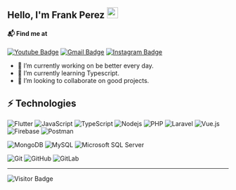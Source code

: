 ## Hello, I'm Frank Perez <img src="https://media.giphy.com/media/hvRJCLFzcasrR4ia7z/giphy.gif" width="25px"></a>

#### 📬 Find me at
[![Youtube Badge](http://img.shields.io/badge/-Youtube-red?style=flat-square&logo=youtube&link=https://cutt.ly/pckBg9D)](https://cutt.ly/pckBg9D)
[![Gmail Badge](https://img.shields.io/badge/-Gmail-d14836?style=flat-square&logo=Gmail&logoColor=white)]()
[![Instagram Badge](https://img.shields.io/badge/Instagram-E4405F.svg?style=flat-square&&logo=Instagram&logoColor=white&link=https://www.instagram.com/frave_developer)](https://www.instagram.com/frave_developer)

- 🔭 I’m currently working on be better every day.
- 🌱 I’m currently learning Typescript.
- 👯 I’m looking to collaborate on good projects.

## ⚡ Technologies
![Flutter](https://img.shields.io/badge/Flutter-%2302569B.svg?style=flat&&logo=Flutter&logoColor=white)
![JavaScript](https://img.shields.io/badge/-JavaScript-black?style=flat-square&logo=javascript)
![TypeScript](https://img.shields.io/badge/-TypeScript-007ACC?style=flat-square&logo=typescript&logoColor=white)
![Nodejs](https://img.shields.io/badge/-Nodejs-339933?style=flat-square&logo=Node.js&logoColor=white)
![PHP](https://img.shields.io/badge/-PHP-777BB4?style=flat-square&logo=PHP&logoColor=white)
![Laravel](https://img.shields.io/badge/-Laravel-FF2D20?style=flat-square&logo=Laravel&logoColor=white)
![Vue.js](https://img.shields.io/badge/-Vue.js-4FC08D?style=flat-square&logo=Vue.js&logoColor=white)
![Firebase](https://img.shields.io/badge/-Firebase-black?style=flat-square&logo=Firebase&logoColor=FFCA28)
![Postman](https://img.shields.io/badge/-Postman-black?style=flat-square&logo=Postman&logoColor=FF6C37)

![MongoDB](https://img.shields.io/badge/-MongoDB-black?style=flat-square&logo=mongodb)
![MySQL](https://img.shields.io/badge/-MySQL-4479A1?style=flat-square&logo=mysql&logoColor=white)
![Microsoft SQL Server](https://img.shields.io/badge/-Microsoft%20SQL%20Server-CC2927?style=flat-square&logo=Microsoft%20SQL%20Server&logoColor=white)

![Git](https://img.shields.io/badge/-Git-black?style=flat-square&logo=git)
![GitHub](https://img.shields.io/badge/-GitHub-181717?style=flat-square&logo=github)
![GitLab](https://img.shields.io/badge/-GitLab-FCA121?style=flat-square&logo=gitlab)

---
![Visitor Badge](https://visitor-badge.laobi.icu/badge?page_id=Frave07.Frave07)
